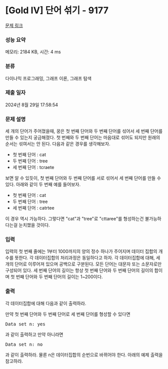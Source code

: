 # [Gold IV] 단어 섞기 - 9177 

[문제 링크](https://www.acmicpc.net/problem/9177) 

### 성능 요약

메모리: 2184 KB, 시간: 4 ms

### 분류

다이나믹 프로그래밍, 그래프 이론, 그래프 탐색

### 제출 일자

2024년 8월 29일 17:58:54

### 문제 설명

<p>세 개의 단어가 주어졌을때, 꿍은 첫 번째 단어와 두 번째 단어를 섞어서 세 번째 단어를 만들 수 있는지 궁금해졌다. 첫 번째와 두 번째 단어는 마음대로 섞어도 되지만 원래의 순서는 섞여서는 안 된다. 다음과 같은 경우를 생각해보자.</p>

<ul>
	<li>첫 번째 단어 : cat</li>
	<li>두 번째 단어 : tree</li>
	<li>세 번째 단어 : tcraete</li>
</ul>

<p>보면 알 수 있듯이, 첫 번째 단어와 두 번째 단어를 서로 섞어서 세 번째 단어를 만들 수 있다. 아래와 같이 두 번째 예를 들어보자.</p>

<ul>
	<li>첫 번째 단어 : cat</li>
	<li>두 번째 단어 : tree</li>
	<li>세 번째 단어 : catrtee</li>
</ul>

<p>이 경우 역시 가능하다. 그렇다면 "cat"과 "tree"로 "cttaree"를 형성하는건 불가능하다는걸 눈치챘을 것이다.</p>

### 입력 

 <p>입력의 첫 번째 줄에는 1부터 1000까지의 양의 정수 하나가 주어지며 데이터 집합의 개수를 뜻한다. 각 데이터집합의 처리과정은 동일하다고 하자. 각 데이터집합에 대해, 세 개의 단어로 이루어져 있으며 공백으로 구분된다. 모든 단어는 대문자 또는 소문자로만 구성되어 있다. 세 번째 단어의 길이는 항상 첫 번째 단어와 두 번째 단어의 길이의 합이며 첫 번째 단어와 두 번째 단어의 길이는 1~200이다.</p>

### 출력 

 <p>각 데이터집합에 대해 다음과 같이 출력하라.</p>

<p>만약 첫 번째 단어와 두 번째 단어로 세 번째 단어를 형성할 수 있다면</p>

<pre>Data set n: yes</pre>

<p>과 같이 출력하고 만약 아니라면</p>

<pre>Data set n: no</pre>

<p>과 같이 출력하라. 물론 n은 데이터집합의 순번으로 바뀌어야 한다. 아래의 예제 출력을 참고하라.</p>

